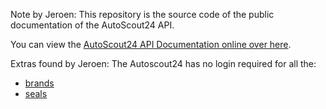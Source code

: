 Note by Jeroen:
This repository is the source code of the public documentation of the AutoScout24 API.

You can view the [AutoScout24 API Documentation online over here](https://autoscout24.github.io/api).

Extras found by Jeroen:
The Autoscout24 has no login required for all the:
* [brands](https://api.autoscout24.com/makes)
* [seals](https://api.autoscout24.com/seals)